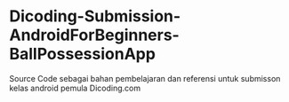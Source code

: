 # Dicoding-Submission-AndroidForBeginners-BallPossessionApp
 Source Code sebagai bahan pembelajaran dan referensi untuk submisson kelas android pemula Dicoding.com
